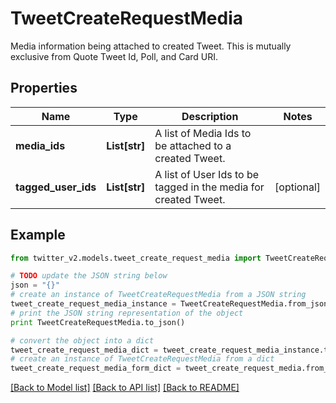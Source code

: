# TweetCreateRequestMedia

Media information being attached to created Tweet. This is mutually exclusive from Quote Tweet Id, Poll, and Card URI.

## Properties
Name | Type | Description | Notes
------------ | ------------- | ------------- | -------------
**media_ids** | **List[str]** | A list of Media Ids to be attached to a created Tweet. | 
**tagged_user_ids** | **List[str]** | A list of User Ids to be tagged in the media for created Tweet. | [optional] 

## Example

```python
from twitter_v2.models.tweet_create_request_media import TweetCreateRequestMedia

# TODO update the JSON string below
json = "{}"
# create an instance of TweetCreateRequestMedia from a JSON string
tweet_create_request_media_instance = TweetCreateRequestMedia.from_json(json)
# print the JSON string representation of the object
print TweetCreateRequestMedia.to_json()

# convert the object into a dict
tweet_create_request_media_dict = tweet_create_request_media_instance.to_dict()
# create an instance of TweetCreateRequestMedia from a dict
tweet_create_request_media_form_dict = tweet_create_request_media.from_dict(tweet_create_request_media_dict)
```
[[Back to Model list]](../README.md#documentation-for-models) [[Back to API list]](../README.md#documentation-for-api-endpoints) [[Back to README]](../README.md)



